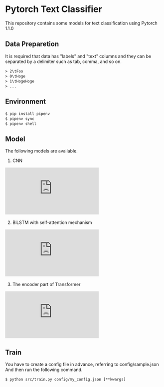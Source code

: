 # Pytorch Text Classifier

This repository contains some models for text classification using Pytorch 1.1.0

## Data Preparetion

It is required that data has "labels" and "text" columns and they can be separated by a delimiter such as tab, comma, and so on.

    > 2\tFoo
    > 0\tHoge
    > 1\tHogeHoge
    > ...

## Environment
```
$ pip install pipenv
$ pipenv sync
$ pipenv shell
```

## Model
The following models are available.

1. CNN

![CNN](https://github.com/omukazu/Pytorch-Text-Classifier/blob/images/image/CNN.pdf)

2. BiLSTM with self-attention mechanism

![LSTM](https://github.com/omukazu/Pytorch-Text-Classifier/blob/images/image/LSTM.pdf)

3. The encoder part of Transformer

![Transformer](https://github.com/omukazu/Pytorch-Text-Classifier/blob/images/image/Transformer.pdf)

## Train
You have to create a config file in advance, referring to config/sample.json
And then run the following command.
```
$ python src/train.py config/my_config.json [**kwargs]
```